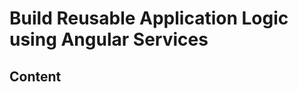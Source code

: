 <!-- omit in toc -->
# Build Reusable Application Logic using Angular Services

<!-- omit in toc -->
## Content
